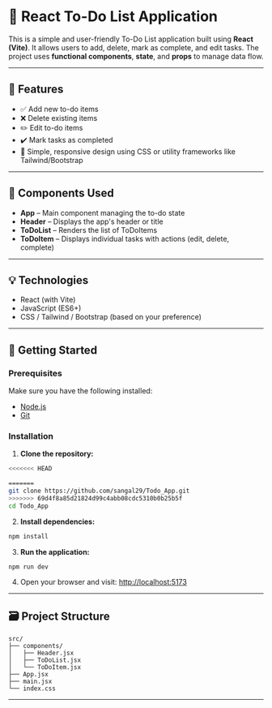# 📝 React To-Do List Application

This is a simple and user-friendly To-Do List application built using **React (Vite)**. It allows users to add, delete, mark as complete, and edit tasks. The project uses **functional components**, **state**, and **props** to manage data flow.

---

## 🔧 Features

- ✅ Add new to-do items
- ❌ Delete existing items
- ✏️ Edit to-do items
- ✔️ Mark tasks as completed
- 🎨 Simple, responsive design using CSS or utility frameworks like Tailwind/Bootstrap

---

## 🧱 Components Used

- **App** – Main component managing the to-do state
- **Header** – Displays the app's header or title
- **ToDoList** – Renders the list of ToDoItems
- **ToDoItem** – Displays individual tasks with actions (edit, delete, complete)

---

## 💡 Technologies

- React (with Vite)
- JavaScript (ES6+)
- CSS / Tailwind / Bootstrap (based on your preference)

---

## 🚀 Getting Started

### Prerequisites

Make sure you have the following installed:

- [Node.js](https://nodejs.org/)
- [Git](https://git-scm.com/)

### Installation

1. **Clone the repository:**

```bash
<<<<<<< HEAD

=======
git clone https://github.com/sangal29/Todo_App.git
>>>>>>> 69d4f8a85d21824d99c4abb08cdc5310b0b25b5f
cd Todo_App
```

2. **Install dependencies:**

```bash
npm install
```

3. **Run the application:**

```bash
npm run dev
```

4. Open your browser and visit: [http://localhost:5173](http://localhost:5173)

---

## 🗃️ Project Structure

```
src/
├── components/
│   ├── Header.jsx
│   ├── ToDoList.jsx
│   └── ToDoItem.jsx
├── App.jsx
├── main.jsx
└── index.css
```

---
